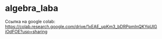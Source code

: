 # algebra_laba

Ссылка на google colab: 
https://colab.research.google.com/drive/1xEAE_upKm3_bDRPpmInQKYqUIGiOdFOE?usp=sharing
